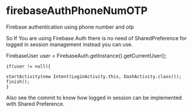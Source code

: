 # firebaseAuthPhoneNumOTP
Firebase authentication using phone number and otp


So If You are using Firebase Auth there is no need of SharedPreference for logged in session management instead you can use.

FirebaseUser user = FirebaseAuth.getInstance().getCurrentUser();

    if(user != null){
    
    startActivity(new Intent(LoginActivity.this, DashActivity.class)));
    finish();
    }
    
Also see the commit to know how logged in session can be implemented with Shared Preference.
